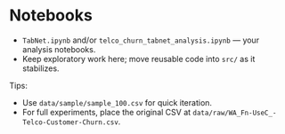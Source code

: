 # Notebooks

- `TabNet.ipynb` and/or `telco_churn_tabnet_analysis.ipynb` — your analysis notebooks.
- Keep exploratory work here; move reusable code into `src/` as it stabilizes.

Tips:
- Use `data/sample/sample_100.csv` for quick iteration.
- For full experiments, place the original CSV at `data/raw/WA_Fn-UseC_-Telco-Customer-Churn.csv`.
